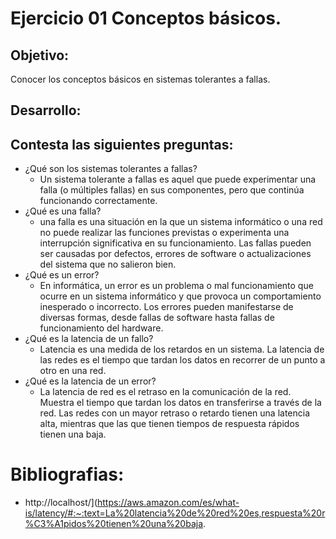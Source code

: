 # Ejercicio 01 Conceptos básicos.
## Objetivo:
Conocer los conceptos básicos en sistemas tolerantes a fallas.
## Desarrollo:
## Contesta las siguientes preguntas:

+ ¿Qué son los sistemas tolerantes a fallas?
  + Un sistema tolerante a fallas es aquel que puede experimentar una falla (o múltiples fallas) en sus componentes, pero que continúa funcionando correctamente.
+ ¿Qué es una falla?
  + una falla es una situación en la que un sistema informático o una red no puede realizar las funciones previstas o experimenta una interrupción significativa en su funcionamiento. Las fallas pueden ser causadas por defectos, errores de software o actualizaciones del sistema que no salieron bien.
+ ¿Qué es un error?
  + En informática, un error es un problema o mal funcionamiento que ocurre en un sistema informático y que provoca un comportamiento inesperado o incorrecto. Los errores pueden manifestarse de diversas formas, desde fallas de software hasta fallas de funcionamiento del hardware.
+ ¿Qué es la latencia de un fallo?
  + Latencia es una medida de los retardos en un sistema. La latencia de las redes es el tiempo que tardan los datos en recorrer de un punto a otro en una red.
+ ¿Qué es la latencia de un error?
  + La latencia de red es el retraso en la comunicación de la red. Muestra el tiempo que tardan los datos en transferirse a través de la red. Las redes con un mayor retraso o retardo tienen una latencia alta, mientras que las que tienen tiempos de respuesta rápidos tienen una baja.

# Bibliografias:

* http://localhost/](https://aws.amazon.com/es/what-is/latency/#:~:text=La%20latencia%20de%20red%20es,respuesta%20r%C3%A1pidos%20tienen%20una%20baja.

